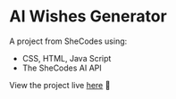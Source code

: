 # AI Wishes Generator
A project from SheCodes using:
* CSS, HTML, Java Script
* The SheCodes AI API

View the project live [here](https://ai-wishes-generator-po-code.netlify.app/) 👀
